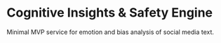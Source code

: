 # Cognitive Insights & Safety Engine

Minimal MVP service for emotion and bias analysis of social media text.

